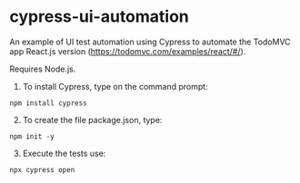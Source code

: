 # cypress-ui-automation


An example of UI test automation using Cypress to automate the TodoMVC app React.js version (https://todomvc.com/examples/react/#/).  

  Requires Node.js.

  1. To install Cypress, type on the command prompt:
  
    npm install cypress

  2.  To create the file package.json, type:

    npm init -y

  3. Execute the tests use:
  
    npx cypress open
